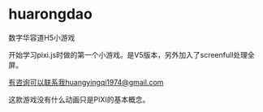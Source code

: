 # huarongdao
数字华容道H5小游戏

开始学习pixi.js时做的第一个小游戏。是V5版本，另外加入了screenfull处理全屏。

有咨询可以联系我huangyingqi1974@gmail.com

这款游戏没有什么动画只是PIXI的基本概念。
